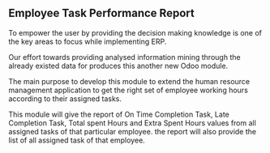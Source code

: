 Employee Task Performance Report
--------------------------------

To empower the user by providing the decision making knowledge is one of the key areas to focus while implementing ERP.

Our effort towards providing analysed information mining through the already existed data for produces this another new Odoo module.

The main purpose to develop this module to extend the human resource management application to get the right set of employee working hours according to their assigned tasks.

This module will give the report of On Time Completion Task, Late Completion Task, Total spent Hours and Extra Spent Hours values from all assigned tasks of that particular employee. the report will also provide the list of all assigned task of that employee.
